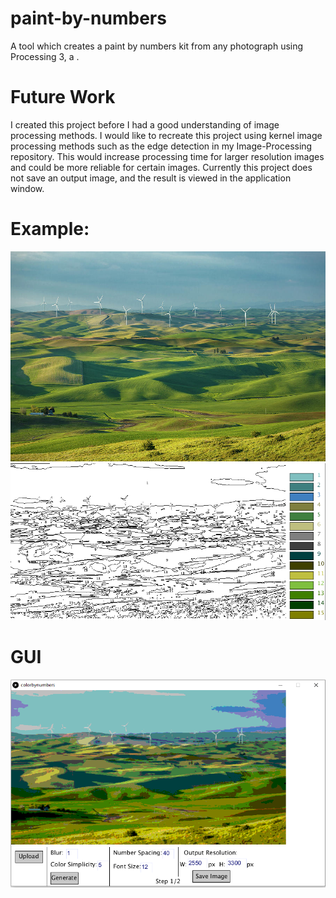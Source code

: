 # paint-by-numbers
A tool which creates a paint by numbers kit from any photograph using Processing 3, a .
# Future Work
I created this project before I had a good understanding of image processing methods. I would like to recreate this project using kernel image processing methods such as the edge detection in my Image-Processing repository. This would increase processing time for larger resolution images and could be more reliable for certain images. Currently this project does not save an output image, and the result is viewed in the application window.
# Example:
![alt text](palouse.jpg)
![alt text](exoutput.PNG)
# GUI
![alt text](gui.PNG)
